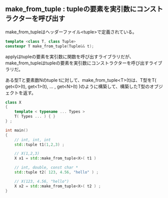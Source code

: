 ## make_from_tuple : tupleの要素を実引数にコンストラクターを呼び出す

make_from_tupleはヘッダーファイル\<tuple\>で定義されている。

~~~c++
template <class T, class Tuple>
constexpr T make_from_tuple(Tuple&& t);
~~~

applyはtupleの要素を実引数に関数を呼び出すライブラリだが、make_from_tupleはtupleの要素を実引数にコンストラクターを呼び出すライブラリだ。

ある型Tと要素数Nのtuple tに対して、make_from_tuple\<T\>(t)は、T型をT( get\<0\>(t), get\<1\>(t), ... , get\<N\>(t) )のように構築して、構築したT型のオブジェクトを返す。

~~~cpp
class X
{
    template < typename ... Types >
    T( Types ... ) { }
} ;

int main()
{
    // int, int, int
    std::tuple t1(1,2,3) ;

    // X(1,2,3)
    X x1 = std::make_from_tuple<X>( t1 ) 

    // int, double, const char *
    std::tuple t2( 123, 4.56, "hello" ) ;

    // X(123, 4.56, "hello")
    X x2 = std::make_from_tuple<X>( t2 ) ;
}
~~~
